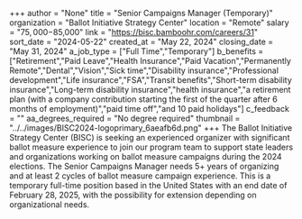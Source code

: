 +++
author = "None"
title = "Senior Campaigns Manager (Temporary)"
organization = "Ballot Initiative Strategy Center"
location = "Remote"
salary = "$75,000-$85,000"
link = "https://bisc.bamboohr.com/careers/31"
sort_date = "2024-05-22"
created_at = "May 22, 2024"
closing_date = "May 31, 2024"
a_job_type = ["Full Time","Temporary"]
b_benefits = ["Retirement","Paid Leave","Health Insurance","Paid Vacation","Permanently Remote","Dental","Vision","Sick time","Disability insurance","Professional development","Life insurance","FSA","Transit benefits","Short-term disability insurance","Long-term disability insurance","health insurance","a retirement plan (with a company contribution starting the first of the quarter after 6 months of employment)","paid time off","and 10 paid holidays"]
c_feedback = ""
aa_degrees_required = "No degree required"
thumbnail = "../../images/BISC2024-logoprimary_6aeafb6d.png"
+++
The Ballot Initiative Strategy Center (BISC) is seeking an experienced organizer with significant ballot measure experience to join our program team to support state leaders and organizations working on ballot measure campaigns during the 2024 elections. The Senior Campaigns Manager needs 5+ years of organizing and at least 2 cycles of ballot measure campaign experience. This is a temporary full-time position based in the United States with an end date of February 28, 2025, with the possibility for extension depending on organizational needs. 